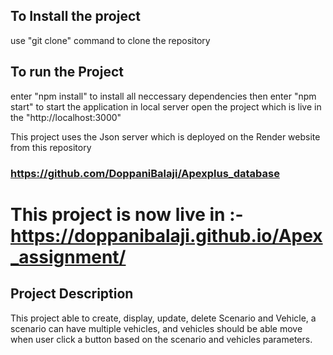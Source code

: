 
## To Install the project
use "git clone" command to clone the repository
## To run the Project
enter "npm install" to install all neccessary dependencies
then enter "npm start" to start the application in local server 
open the project which is live in the "http://localhost:3000"

This project uses the Json server which is deployed on the Render website from this repository
### https://github.com/DoppaniBalaji/Apexplus_database

# This project is now live in :- https://doppanibalaji.github.io/Apex_assignment/

## Project Description 
This project able to create, display, update, delete Scenario and Vehicle, a scenario can have multiple vehicles, and vehicles should be able move when user click a button based on the scenario and vehicles parameters.
